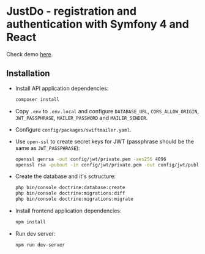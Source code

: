 # JustDo - registration and authentication with Symfony 4 and React 

Check demo [here](https://xid-justdo.herokuapp.com/).

## Installation

* Install API application dependencies:
	```bash
	composer install
	```
* Copy `.env` to `.env.local` and configure `DATABASE_URL`, `CORS_ALLOW_ORIGIN`, `JWT_PASSPHRASE`, `MAILER_PASSWORD` and `MAILER_SENDER`.
* Configure `config/packages/swiftmailer.yaml`.

* Use `open-ssl` to create secret keys for JWT (passphrase should be the same as `JWT_PASSPHRASE`):
	```bash
	openssl genrsa -out config/jwt/private.pem -aes256 4096
	openssl rsa -pubout -in config/jwt/private.pem -out config/jwt/public.pem
	```
* Create the database and it's sctructure:
	```bash
	php bin/console doctrine:database:create
	php bin/console doctrine:migrations:diff
	php bin/console doctrine:migrations:migrate
	```
* Install frontend application dependencies:
	```bash
	npm install
	```
* Run dev server:
	```bash
	npm run dev-server
	```

